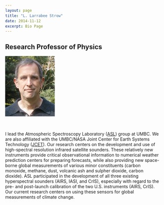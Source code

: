```yaml
---
layout: page
title: "L. Larrabee Strow"
date: 2014-11-12
excerpt: Bio Page
---
```


<h2> Research Professor of Physics</h2>

![L. Strow](/images/strow/Strow.jpg) 

<br>

I lead the Atmospheric Spectroscopy Laboratory ([ASL](/index.html))
group at UMBC.  We are also affiliated with the UMBC/NASA Joint Center
for Earth Systems Technology ([JCET](http://jcet.umbc.edu)).  Our
research centers on the development and use of high-spectral
resolution infrared satellite sounders.  These relatively new
instruments provide critical observational information to numerical
weather prediction centers for preparing forecasts, while also
providing new space-borne global measurements of various minor
constituents (carbon monoxide, methane, dust, volcanic ash and sulpher
dioxide, carbon dioxide).  ASL participated in the development of all
three existing hyperspectral sounders (AIRS, IASI, and CrIS),
especially with regard to the pre- and post-launch calibration of the
two U.S. instruments (AIRS, CrIS).  Our current research centers on
using these sensors for global measurements of climate change.


